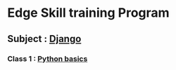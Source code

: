 # Edge Skill training Program
## Subject : [Django](https://www.djangoproject.com/)

### Class 1 : [Python basics](https://github.com/MM-Mamunn/Edge-SkillTraining-Django/blob/main/Python_basics.py)
